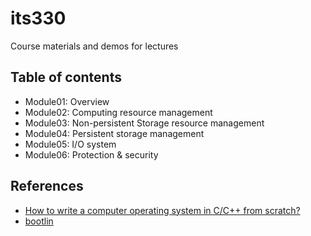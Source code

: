 # its330
Course materials and demos for lectures

## Table of contents
* Module01: Overview
* Module02: Computing resource management
* Module03: Non-persistent Storage resource management
* Module04: Persistent storage management
* Module05: I/O system
* Module06: Protection & security


## References
* [How to write a computer operating system in C/C++ from scratch?](https://samypesse.gitbook.io/how-to-create-an-operating-system/)
* [bootlin](https://bootlin.com/)

